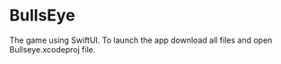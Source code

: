 # BullsEye
The game using SwiftUI.
To launch the app download all files and open Bullseye.xcodeproj file.
